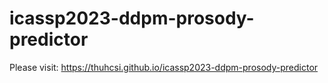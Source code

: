 # icassp2023-ddpm-prosody-predictor
Please visit: https://thuhcsi.github.io/icassp2023-ddpm-prosody-predictor
